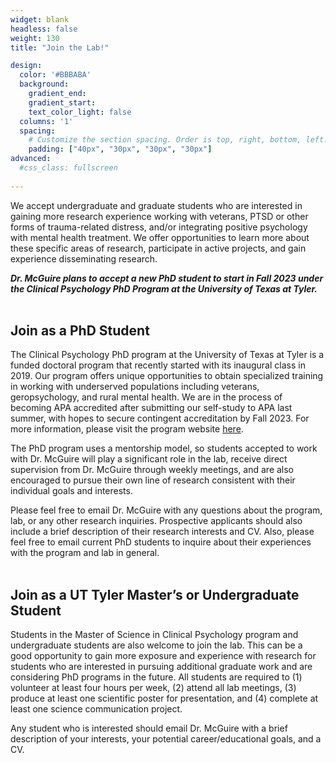 ```yaml
---
widget: blank
headless: false
weight: 130
title: "Join the Lab!"

design:
  color: '#BBBABA'
  background: 
    gradient_end: 
    gradient_start: 
    text_color_light: false
  columns: '1'
  spacing:
    # Customize the section spacing. Order is top, right, bottom, left.
    padding: ["40px", "30px", "30px", "30px"]  
advanced:
  #css_class: fullscreen
  
---
```


We accept undergraduate and graduate students who are interested in gaining more research experience working with veterans, PTSD or other forms of trauma-related distress, and/or integrating positive psychology with mental health treatment. We offer opportunities to learn more about these specific areas of research, participate in active projects, and gain experience disseminating research. 

**_Dr. McGuire plans to accept a new PhD student to start in Fall 2023 under the Clinical Psychology PhD Program at the University of Texas at Tyler._**
<br/><br/>

## **Join as a PhD Student**
The Clinical Psychology PhD program at the University of Texas at Tyler is a funded doctoral program that recently started with its inaugural class in 2019. Our program offers unique opportunities to obtain specialized training in working with underserved populations including veterans, geropsychology, and rural mental health. We are in the process of becoming APA accredited after submitting our self-study to APA last summer, with hopes to secure contingent accreditation by Fall 2023. For more information, please visit the program website [here](https://www.uttyler.edu/psychology/graduate/phd-clinical-psychology/).

The PhD program uses a mentorship model, so students accepted to work with Dr. McGuire will play a significant role in the lab, receive direct supervision from Dr. McGuire through weekly meetings, and are also encouraged to pursue their own line of research consistent with their individual goals and interests.

Please feel free to email Dr. McGuire with any questions about the program, lab, or any other research inquiries. Prospective applicants should also include a brief description of their research interests and CV. Also, please feel free to email current PhD students to inquire about their experiences with the program and lab in general.
<br/><br/>

## **Join as a UT Tyler Master’s or Undergraduate Student** 
Students in the Master of Science in Clinical Psychology program and undergraduate students are also welcome to join the lab. This can be a good opportunity to gain more exposure and experience with research for students who are interested in pursuing additional graduate work and are considering PhD programs in the future. All students are required to (1) volunteer at least four hours per week, (2) attend all lab meetings, (3) produce at least one scientific poster for presentation, and (4) complete at least one science communication project.

Any student who is interested should email Dr. McGuire with a brief description of your interests, your potential career/educational goals, and a CV.

